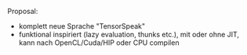Proposal:
- komplett neue Sprache "TensorSpeak"
- funktional inspiriert (lazy evaluation, thunks etc.), mit oder ohne JIT, kann nach OpenCL/Cuda/HIP oder CPU compilen

